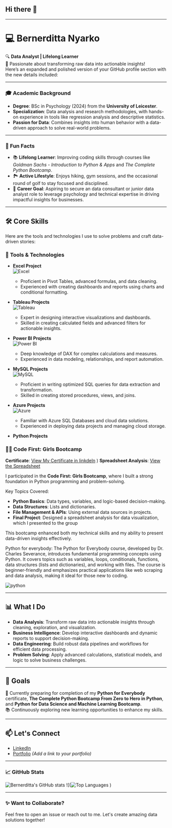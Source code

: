 ## Hi there 👋

---

# 💻 Bernerditta Nyarko  
🔍 **Data Analyst | Lifelong Learner**  
🌟 Passionate about transforming raw data into actionable insights!  
Here’s an expanded and polished version of your GitHub profile section with the new details included:

---

### 🎓 Academic Background  
- **Degree**: BSc in Psychology (2024) from the **University of Leicester**.  
- **Specialization**: Data analysis and research methodologies, with hands-on experience in tools like regression analysis and descriptive statistics.  
- **Passion for Data**: Combines insights into human behavior with a data-driven approach to solve real-world problems.  

---

### 🧠 Fun Facts  
- 📚 **Lifelong Learner**: Improving coding skills through courses like *Goldman Sachs - Introduction to Python & Apps* and *The Complete Python Bootcamp*.  
- 🏞️ **Active Lifestyle**: Enjoys hiking, gym sessions, and the occasional round of golf to stay focused and disciplined.  
- 🚀 **Career Goal**: Aspiring to secure an data consultant or junior data analyst role to leverage psychology and technical expertise in driving impactful insights for businesses.  


---

## 🛠️ Core Skills  
Here are the tools and technologies I use to solve problems and craft data-driven stories:  

### 🧰 **Tools & Technologies**
- **Excel Project**  
  ![Excel](https://github.com/Bernerditta/wealth_of__nations_project_using_excel_and_tableau)  
  - Proficient in Pivot Tables, advanced formulas, and data cleaning.  
  - Experienced with creating dashboards and reports using charts and conditional formatting.  

- **Tableau Projects**  
  ![Tableau](https://github.com/Bernerditta/Global_Superstore_Dashboard)  
  - Expert in designing interactive visualizations and dashboards.  
  - Skilled in creating calculated fields and advanced filters for actionable insights.  

- **Power BI Projects**  
  ![Power BI](https://github.com/Bernerditta/Titanic_Dataset_Power_BI)  
  - Deep knowledge of DAX for complex calculations and measures.  
  - Experienced in data modeling, relationships, and report automation.  

- **MySQL Projects**  
  ![MySQL](https://github.com/Bernerditta/Databases-and-SQL)  
  - Proficient in writing optimized SQL queries for data extraction and transformation.  
  - Skilled in creating stored procedures, views, and joins.  

- **Azure Projects**  
  ![Azure]()  
  - Familiar with Azure SQL Databases and cloud data solutions.  
  - Experienced in deploying data projects and managing cloud storage.  

- **Python Projects**
### 👩‍💻 Code First: Girls Bootcamp  
**Certificate**: [View My Certificate in linkdeln](![https://www.linkedin.com/in/bernerditta-nyarko-396b59296/details/education/)
)
**Spreadsheet Analysis**: [View the Spreadsheet](https://colab.research.google.com/drive/1c2wM2_st8ixSrqVenf8ie4b47DZgcjE0)


I participated in the **Code First: Girls Bootcamp**, where I built a strong foundation in Python programming and problem-solving.  

 Key Topics Covered:
- **Python Basics**: Data types, variables, and logic-based decision-making.  
- **Data Structures**: Lists and dictionaries.  
- **File Management & APIs**: Using external data sources in projects.
- **Final Project**: Designed a spreadsheet analysis for data visualization, which I presented to the group


This bootcamp enhanced both my technical skills and my ability to present data-driven insights effectively.

Python for everybody:
The Python for Everybody course, developed by Dr. Charles Severance, introduces fundamental programming concepts using Python. It covers topics such as variables, loops, conditionals, functions, data structures (lists and dictionaries), and working with files. The course is beginner-friendly and emphasizes practical applications like web scraping and data analysis, making it ideal for those new to coding.

![python](https://www.py4e.com/badges)
  





---

## 📊 What I Do  
- **Data Analysis**: Transform raw data into actionable insights through cleaning, exploration, and visualization.  
- **Business Intelligence**: Develop interactive dashboards and dynamic reports to support decision-making.  
- **Data Engineering**: Build robust data pipelines and workflows for efficient data processing.  
- **Problem Solving**: Apply advanced calculations, statistical models, and logic to solve business challenges.  

---

## 🌟 Goals  
🚀 Currently preparing for completion of my **Python for Everybody** certificate, **The Complete Python Bootcamp From Zero to Hero in Python**, and **Python for Data Science and Machine Learning Bootcamp**.  
📚 Continuously exploring new learning opportunities to enhance my skills.

---

## 📫 Let's Connect  
- [LinkedIn](https://www.linkedin.com/in/bernerditta-nyarko/)  
- [Portfolio](#) _(Add a link to your portfolio)_
  

---
### 📈 GitHub Stats  
![Bernerditta's GitHub stats](https://github-readme-stats.vercel.app/api?username=Bernerditta&show_icons=true&theme=radical) 
![(![Top Languages](https://github-readme-stats.vercel.app/api/top-langs/?username=Bernerditta&layout=compact&theme=radical)
)


---

### ✨ Want to Collaborate?  
Feel free to open an issue or reach out to me. Let's create amazing data solutions together!



